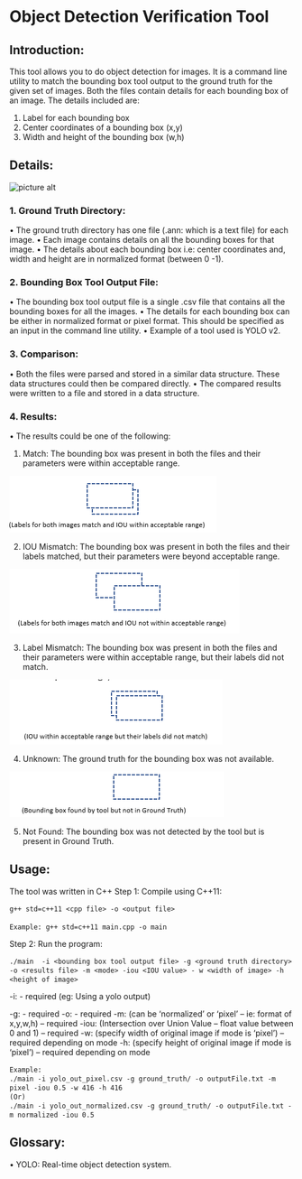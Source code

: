 # Object Detection Verification Tool
## Introduction:
This tool allows you to do object detection for images. It is a command line utility to match the bounding box tool output to the ground truth for the given set of images. Both the files contain details for each bounding box of an image. The details included are:
1.	Label for each bounding box
2.	Center coordinates of a bounding box (x,y)
3.	Width and height of the bounding box (w,h)

## Details:
![picture alt](help/machineIntelligenceVisualization/boundingBox/img/details.png "Block Diagram")
### 1.	Ground Truth Directory:
•	The ground truth directory has one file (.ann: which is a text file) for each image. 
•	Each image contains details on all the bounding boxes for that image.
•	The details about each bounding box i.e: center coordinates and, width and height are in normalized format (between 0 -1).

### 2.	Bounding Box Tool Output File:
•	The bounding box tool output file is a single .csv file that contains all the bounding boxes for all the images.
•	The details for each bounding box can be either in normalized format or pixel format. This should be specified as an input in the command line utility.
•	Example of a tool used is YOLO v2.

### 3.	Comparison:
•	Both the files were parsed and stored in a similar data structure. These data structures could then be compared directly.
•	The compared results were written to a file and stored in a data structure.

### 4.	Results:
•	The results could be one of the following:
1.	Match: The bounding box was present in both the files and their parameters were within acceptable range.

![picture alt](img/Result_1.png "Match")

2.	IOU Mismatch: The bounding box was present in both the files and their labels matched, but their parameters were beyond acceptable range.

![picture alt](img/Result_2.png "Match")

3.	Label Mismatch: The bounding box was present in both the files and their parameters were within acceptable range, but their labels did not match.

![picture alt](img/Result_3.png "Match")

4.	Unknown: The ground truth for the bounding box was not available.

![picture alt](img/Result_4.png "Match")

5.	Not Found: The bounding box was not detected by the tool but is present in Ground Truth.
## Usage:
The tool was written in C++
Step 1: Compile using C++11:
```
g++ std=c++11 <cpp file> -o <output file>

Example: g++ std=c++11 main.cpp -o main
```
Step 2: Run the program:
```
./main  -i <bounding box tool output file> -g <ground truth directory> -o <results file> -m <mode> -iou <IOU value> - w <width of image> -h <height of image>
```
-i: <output of the bounding box tool CSV file> - required (eg: Using a yolo output)

-g: <ground truth directory> - required
-o: <Output results file> - required
-m: <mode indicating type of input> (can be ‘normalized’ or ‘pixel’ – ie: format of x,y,w,h) – required
-iou: <IOU value> (Intersection over Union Value – float value between 0 and 1) – required
-w: <width of image> (specify width of original image if mode is ‘pixel’) – required depending on mode
-h: <height of image> (specify height of original image if mode is ‘pixel’) – required depending on mode 
 ```
Example: 
./main -i yolo_out_pixel.csv -g ground_truth/ -o outputFile.txt -m pixel -iou 0.5 -w 416 -h 416
(Or)
./main -i yolo_out_normalized.csv -g ground_truth/ -o outputFile.txt -m normalized -iou 0.5 
```
## Glossary:
•	YOLO: Real-time object detection system.

